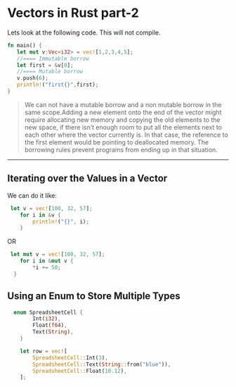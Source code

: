 
# Vectors in Rust part-2
Lets look at the following code. This will not compile.
```rust
fn main() {
   let mut v:Vec<i32> = vec![1,2,3,4,5];
   //==== Immutable borrow 
   let first = &v[0];
   //==== Mutable borrow
   v.push(6);
   println!("first{}",first);
}
```    
> We can not have a mutable borrow and a non mutable borrow in the same scope.Adding a new element onto the end of the vector might require allocating new memory and copying the old elements to the new space, if there isn’t enough room to put all the elements next to each other where the vector currently is. In that case, the reference to the first element would be pointing to deallocated memory. The borrowing rules prevent programs from ending up in that situation.
---
## Iterating over the Values in a Vector
We can do it like:
```rust
 let v = vec![100, 32, 57];
    for i in &v {
        println!("{}", i);
    }
```
OR
```rust
 let mut v = vec![100, 32, 57];
    for i in &mut v {
        *i += 50;
  }
```        
## Using an Enum to Store Multiple Types
```rust
  enum SpreadsheetCell {
        Int(i32),
        Float(f64),
        Text(String),
    }

    let row = vec![
        SpreadsheetCell::Int(3),
        SpreadsheetCell::Text(String::from("blue")),
        SpreadsheetCell::Float(10.12),
    ];
```    